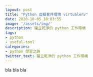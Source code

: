 ```yaml
---
layout: post
title: "Python 虛擬套件環境 virtualenv"
date: 2020-10-05 18:03:55
image: '/assets/img/'
description: 建立乾淨的 python 工作環境
tags: 
- python
- useful-tool
categories:
- python 學習之路
twitter_text: 建立乾淨的 python 工作環境
---
```


bla bla bla
